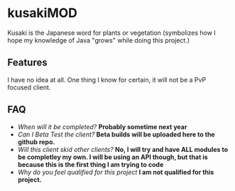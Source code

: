 # kusakiMOD
Kusaki is the Japanese word for plants or vegetation (symbolizes how I hope my knowledge of Java "grows" while doing this project.)

## Features
I have no idea at all. One thing I know for certain, it will not be a PvP focused client.

## FAQ
- *When will it be completed?*
**Probably sometime next year**
- *Can I Beta Test the client?*
**Beta builds will be uploaded here to the github repo.**
- *Will this client skid other clients?*
**No, I will try and have ALL modules to be completley my own. I will be using an API though, but that is because this is the first thing I am trying to code**
- *Why do you feel qualified for this project*
**I am not qualified for this project.**


